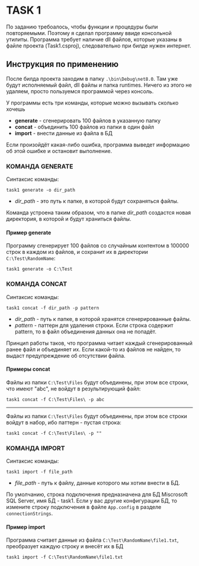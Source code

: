# TASK 1

По заданию требоалось, чтобы функции и процедуры были повторяемыми. Поэтому я сделал программу ввиде консольной утилиты. Программа требует наличие dll файлов, которые указаны в файле проекта (Task1.csproj), следовательно при билде нужен интернет.

## Инструкция по применению

После билда проекта заходим в папку `.\bin\Debug\net8.0`. Там уже будут исполняемый файл, dll файлы и папка runtimes. Ничего из этого не удаляем, просто пользуемся программой через консоль.

У программы есть три команды, которые можно вызывать сколько хочешь

- **generate** - сгенерировать 100 файлов в указанную папку
- **concat** - объединить 100 файлов из папки в один файл
- **import** - внести данные из файла в БД

Если произойдёт какая-либо ошибка, программа выведет информацию об этой ошибке и остановит выполнение.

### КОМАНДА GENERATE

Синтаксис команды:

`task1 generate -o dir_path`

- _dir_path_ - это путь к папке, в которой будут сохраняться файлы.

Команда устроена таким образом, что в папке _dir_path_ создастся новая директория, в которой и будут храниться файлы.

#### Пример generate

Программу сгенерирует 100 файлов со случайным контентом в 100000 строк в каждом из файлов, и сохранит их в директории `C:\Test\RandomName`:

`task1 generate -o C:\Test`

### КОМАНДА CONCAT

Синтаксис команды:

`task1 concat -f dir_path -p pattern`

- _dir_path_ - путь к папке, в которой хранятся сгенерированные файлы.
- _pattern_ - паттерн для удаления строки. Если строка содержит pattern, то в файл объединения данных она не попадёт.

Принцип работы таков, что программа читает каждый сгенерированный ранее файл и объединяет их. Если какой-то из файлов не найден, то выдаст предупреждение об отсутствии файла.

#### Примеры concat

Файлы из папки `C:\Test\Files` будут объединены, при этом все строки, что имеют "abc", не войдут в результирующий файл:

`task1 concat -f C:\Test\Files\ -p abc`

---

Файлы из папки `C:\Test\Files` будут объединены, при этом все строки войдут в набор, ибо паттерн - пустая строка:

`task1 concat -f C:\Test\Files\ -p ""`

### КОМАНДА IMPORT

Синтаксис команды:

`task1 import -f file_path`

- _file_path_ - путь к файлу, данные которого мы хотим внести в БД.

По умолчанию, строка подключения предназначена для БД Miscrosoft SQL Server, имя БД - task1. Если у вас другие конфигурации БД, то измените строку подключения в файле `App.config` в разделе `connectionStrings`.

#### Пример import

Программа считает данные из файла `C:\Test\RandomName\file1.txt`, преобразует каждую строку и внесёт их в БД

`task1 import -f C:\Test\RandomName\file1.txt`
